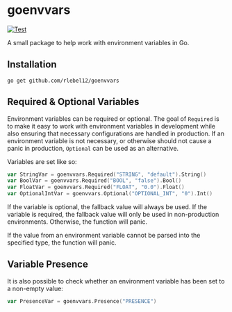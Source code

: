 # goenvvars
[![Test](https://github.com/rlebel12/goenvvars/actions/workflows/test.yml/badge.svg)](https://github.com/rlebel12/goenvvars/actions/workflows/test.yml)

A small package to help work with environment variables in Go.

## Installation
```console
go get github.com/rlebel12/goenvvars
```

## Required & Optional Variables

Environment variables can be required or optional. The goal of `Required` is to make it easy to work with environment variables in development while also ensuring that necessary configurations are handled in production. If an environment variable is not necessary, or otherwise should not cause a panic in production, `Optional` can be used as an alternative. 

Variables are set like so:
```go
var StringVar = goenvvars.Required("STRING", "default").String()
var BoolVar = goenvvars.Required("BOOL", "false").Bool()
var FloatVar = goenvvars.Required("FLOAT", "0.0").Float()
var OptionalIntVar = goenvvars.Optional("OPTIONAL_INT", "0").Int()
```

If the variable is optional, the fallback value will always be used. If the variable is required, the fallback value will only be used in non-production environments. Otherwise, the function will panic.

If the value from an environment variable cannot be parsed into the specified type, the function will panic.

## Variable Presence

It is also possible to check whether an environment variable has been set to a non-empty value:
```go
var PresenceVar = goenvvars.Presence("PRESENCE")
```
